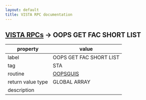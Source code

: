 ```yaml
---
layout: default
title: VISTA RPC documentation
---
```




## [VISTA RPCs](TableOfContent.md) &#8594; OOPS GET FAC SHORT LIST 

 property | value 
--- | --- 
 label | OOPS GET FAC SHORT LIST
 tag | STA
 routine | [OOPSGUIS](http://code.osehra.org/dox/Routine_OOPSGUIS_source.html)
 return value type | GLOBAL ARRAY
 description | 